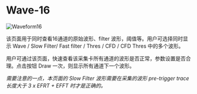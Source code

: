 <!-- OFFLINE_Wave-16.md --- 
;; 
;; Description: 
;; Author: Hongyi Wu(吴鸿毅)
;; Email: wuhongyi@qq.com 
;; Created: 日 10月  7 08:55:59 2018 (+0800)
;; Last-Updated: 日 10月  7 08:56:51 2018 (+0800)
;;           By: Hongyi Wu(吴鸿毅)
;;     Update #: 1
;; URL: http://wuhongyi.cn -->

# Wave-16

![Waveform16](/img/Waveform16.png)

该页面用于同时查看16通道的原始波形、filter 波形，阈值等。用户可选择同时显示 Wave / Slow Filter/ Fast filter / Thres / CFD / CFD Thres 中的多个波形。

用户可通过该页面，快速查看该采集卡所有通道的波形是否正常，参数设置是否合理。点击按钮 Draw 一次，则显示所有通道下一个波形。

*需要注意的一点，本页面的 Slow Filter 波形需要在采集的波形 pre-trigger trace 长度大于 3 x EFRT + EFFT 时才是正确的。*




<!-- OFFLINE_Wave-16.md ends here -->
